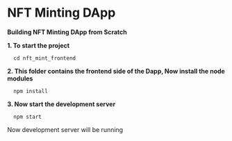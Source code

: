  # NFT Minting DApp


**Building NFT Minting DApp from Scratch**



**1. To start the project** 

      cd nft_mint_frontend
 
 
 **2. This folder contains the frontend side of the Dapp, Now install the node modules** 
 
      npm install
 
 
 **3. Now start the development server** 
 
      npm start
 
 
 Now development server will be running


